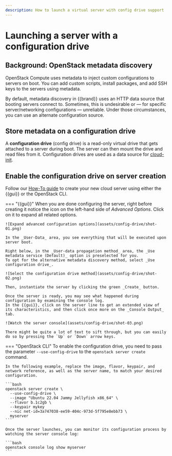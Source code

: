```yaml
---
description: How to launch a virtual server with config drive support
---
```

# Launching a server with a configuration drive


## Background: OpenStack metadata discovery

OpenStack Compute uses metadata to inject custom configurations to servers on boot.
You can add custom scripts, install packages, and add SSH keys to the servers using metadata.

By default, metadata discovery in {{brand}} uses an HTTP data source that booting servers connect to.
Sometimes, this is undesirable or — for specific server/networking configurations — unreliable.
Under those circumstances, you can use an alternate configuration source.


## Store metadata on a configuration drive

A **configuration drive** (config drive) is a read-only virtual drive that gets attached to a server during boot.
The server can then mount the drive and read files from it.
Configuration drives are used as a data source for [cloud-init](https://cloudinit.readthedocs.io/en/latest/).


## Enable the configuration drive on server creation

Follow our [How-To guide](new-server.md) to create your new cloud server using either the {{gui}} or the OpenStack CLI.

=== "{{gui}}"
    When you are done configuring the server, right before creating it notice the icon on the left-hand side of _Advanced Options_.
    Click on it to expand all related options.

    ![Expand advanced configuration options](assets/config-drive/shot-01.png)

    In the _User-Data_ area, you see everything that will be executed upon server boot.

    Right below, in the _User-data propagation method_ area, the _Use metadata service (Default)_ option is preselected for you.
    To opt for the alternative metadata discovery method, select _Use configuration drive_.

    ![Select the configuration drive method](assets/config-drive/shot-02.png)

    Then, instantiate the server by clicking the green _Create_ button.

    Once the server is ready, you may see what happened during configuration by examining the console log.
    In the {{gui}}, click on the server line to get an extended view of its characteristics, and then click once more on the _Console Output_ tab.

    ![Watch the server console](assets/config-drive/shot-03.png)

    There might be quite a lot of text to sift through, but you can easily do so by pressing the `Up` or `Down` arrow keys.
=== "OpenStack CLI"
    To enable the configuration drive, you need to pass the parameter `--use-config-drive` to the `openstack server create` command.

    In the following example, replace the image, flavor, keypair, and network reference, as well as the server name, to match your desired configuration.

    ```bash
    openstack server create \
      --use-config-drive \
      --image "Ubuntu 22.04 Jammy Jellyfish x86_64" \
      --flavor b.1c2gb \
      --keypair mykey
      --nic net-id=3a747038-ee59-404c-973d-5f795e8ebb73 \
      myserver
    ```

    Once the server launches, you can monitor its configuration process by watching the server console log:

    ```bash
    openstack console log show myserver
    ```
